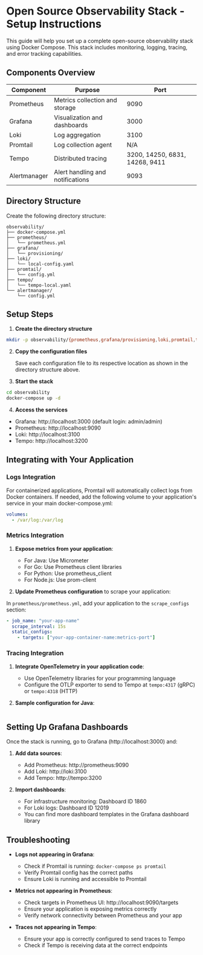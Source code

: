 # Open Source Observability Stack - Setup Instructions

This guide will help you set up a complete open-source observability stack using Docker Compose. This stack includes monitoring, logging, tracing, and error tracking capabilities.

## Components Overview

| Component | Purpose | Port |
|-----------|---------|------|
| Prometheus | Metrics collection and storage | 9090 |
| Grafana | Visualization and dashboards | 3000 |
| Loki | Log aggregation | 3100 |
| Promtail | Log collection agent | N/A |
| Tempo | Distributed tracing | 3200, 14250, 6831, 14268, 9411 |
| Alertmanager | Alert handling and notifications | 9093 |

## Directory Structure

Create the following directory structure:

```
observability/
├── docker-compose.yml
├── prometheus/
│   └── prometheus.yml
├── grafana/
│   └── provisioning/
├── loki/
│   └── local-config.yaml
├── promtail/
│   └── config.yml
├── tempo/
│   └── tempo-local.yaml
└── alertmanager/
    └── config.yml
```

## Setup Steps

1. **Create the directory structure**

```bash
mkdir -p observability/{prometheus,grafana/provisioning,loki,promtail,tempo,alertmanager}
```

2. **Copy the configuration files**
   
   Save each configuration file to its respective location as shown in the directory structure above.

3. **Start the stack**

```bash
cd observability
docker-compose up -d
```

4. **Access the services**

- Grafana: http://localhost:3000 (default login: admin/admin)
- Prometheus: http://localhost:9090
- Loki: http://localhost:3100
- Tempo: http://localhost:3200

## Integrating with Your Application

### Logs Integration

For containerized applications, Promtail will automatically collect logs from Docker containers. If needed, add the following volume to your application's service in your main docker-compose.yml:

```yaml
volumes:
  - /var/log:/var/log
```

### Metrics Integration

1. **Expose metrics from your application**:
   - For Java: Use Micrometer
   - For Go: Use Prometheus client libraries
   - For Python: Use prometheus_client
   - For Node.js: Use prom-client

2. **Update Prometheus configuration** to scrape your application:

In `prometheus/prometheus.yml`, add your application to the `scrape_configs` section:

```yaml
- job_name: "your-app-name"
  scrape_interval: 15s
  static_configs:
    - targets: ["your-app-container-name:metrics-port"]
```

### Tracing Integration

1. **Integrate OpenTelemetry in your application code**:
   - Use OpenTelemetry libraries for your programming language
   - Configure the OTLP exporter to send to Tempo at `tempo:4317` (gRPC) or `tempo:4318` (HTTP)

2. **Sample configuration for Java**:

```go

```

## Setting Up Grafana Dashboards

Once the stack is running, go to Grafana (http://localhost:3000) and:

1. **Add data sources**:
   - Add Prometheus: http://prometheus:9090
   - Add Loki: http://loki:3100
   - Add Tempo: http://tempo:3200

2. **Import dashboards**:
   - For infrastructure monitoring: Dashboard ID 1860
   - For Loki logs: Dashboard ID 12019
   - You can find more dashboard templates in the Grafana dashboard library

## Troubleshooting

- **Logs not appearing in Grafana**:
  - Check if Promtail is running: `docker-compose ps promtail`
  - Verify Promtail config has the correct paths
  - Ensure Loki is running and accessible to Promtail

- **Metrics not appearing in Prometheus**:
  - Check targets in Prometheus UI: http://localhost:9090/targets
  - Ensure your application is exposing metrics correctly
  - Verify network connectivity between Prometheus and your app

- **Traces not appearing in Tempo**:
  - Ensure your app is correctly configured to send traces to Tempo
  - Check if Tempo is receiving data at the correct endpoints
